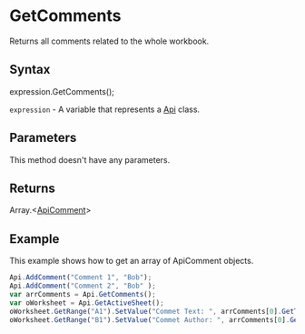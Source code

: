 # GetComments

Returns all comments related to the whole workbook.

## Syntax

expression.GetComments();

`expression` - A variable that represents a [Api](../Api.md) class.

## Parameters

This method doesn't have any parameters.

## Returns

Array.\<[ApiComment](../../ApiComment/ApiComment.md)>

## Example

This example shows how to get an array of ApiComment objects.

```javascript
Api.AddComment("Comment 1", "Bob");
Api.AddComment("Comment 2", "Bob" );
var arrComments = Api.GetComments();
var oWorksheet = Api.GetActiveSheet();
oWorksheet.GetRange("A1").SetValue("Commet Text: ", arrComments[0].GetText());
oWorksheet.GetRange("B1").SetValue("Commet Author: ", arrComments[0].GetAuthorName());
```
